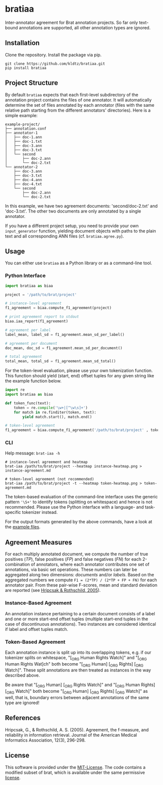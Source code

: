 # bratiaa

Inter-annotator agreement for Brat annotation projects. So far only text-bound annotations are supported, all other annotation types are ignored.

## Installation

Clone the repository. Install the package via pip.

```shell
git clone https://github.com/kldtz/bratiaa.git
pip install bratiaa
```

## Project Structure

By default `bratiaa` expects that each first-level subdirectory of the annotation project contains the files of one annotator. It will automatically determine the set of files annotated by each annotator (files with the same relative path starting from the different annotators' directories). Here is a simple example:

```shell
example-project/
├── annotation.conf
├── annotator-1
│   ├── doc-1.ann
│   ├── doc-1.txt
│   ├── doc-3.ann
│   ├── doc-3.txt
│   └── second
│       ├── doc-2.ann
│       └── doc-2.txt
└── annotator-2
    ├── doc-3.ann
    ├── doc-3.txt
    ├── doc-4.ann
    ├── doc-4.txt
    └── second
        ├── doc-2.ann
        └── doc-2.txt
```
In this example, we have two agreement documents: 'second/doc-2.txt' and 'doc-3.txt'. The other two documents are only annotated by a single annotator.

If you have a different project setup, you need to provide your own `input_generator` function, yielding document objects with paths to the plain text and all corresponding ANN files (cf. `bratiaa.agree.py`). 

## Usage

You can either use `bratiaa` as a Python library or as a command-line tool.


### Python Interface
```python
import bratiaa as biaa

project = '/path/to/brat/project'

# instance-level agreement
f1_agreement = biaa.compute_f1_agreement(project)

# print agreement report to stdout
biaa.iaa_report(f1_agreement)

# agreement per label
label_mean, label_sd = f1_agreement.mean_sd_per_label()

# agreement per document
doc_mean, doc_sd = f1_agreement.mean_sd_per_document() 

# total agreement
total_mean, total_sd = f1_agreement.mean_sd_total()
```

For the token-level evaluation, please use your own tokenization function. This function should yield (start, end) offset tuples for any given string like the example function below.

```python
import re
import bratiaa as biaa

def token_func(text):
    token = re.compile('\w+|[^\w\s]+')
    for match in re.finditer(token, text):
        yield match.start(), match.end()

# token-level agreement
f1_agreement = biaa.compute_f1_agreement('/path/to/brat/project' , token_func=token_func)
```

### CLI
Help message: `brat-iaa -h`

```shell
# instance-level agreement and heatmap
brat-iaa /path/to/brat/project --heatmap instance-heatmap.png > instance-agreement.md

# token-level agreement (not recommended)
brat-iaa /path/to/brat/project -t --heatmap token-heatmap.png > token-agreement.md
```

The token-based evaluation of the command-line interface uses the generic pattern `'\S+'` to identify tokens (splitting on whitespace) and hence is not recommended. Please use the Python interface with a language- and task-specific  tokenizer instead.

For the output formats generated by the above commands, have a look at the [example files](https://github.com/kldtz/bratiaa/tree/master/example-files).


## Agreement Measures

For each multiply annotated document, we compute the number of true positives (*TP*), false positives (*FP*) and false negatives (*FN*) for each 2-combination of annotators, where each annotator contributes one set of annotations, via basic set operations. These numbers can later be aggregated along two dimensions: *documents* and/or *labels*. Based on the aggregated numbers we compute `F1 = (2*TP) / (2*TP + FP + FN)` for each annotator pair. From these pair-wise F-scores, mean and standard deviation are reported (see <a href="#hripcsak-2005">Hripcsak & Rothschild, 2005</a>).


### Instance-Based Agreement

An annotation instance pertaining to a certain document consists of a label and one or more start-end offset tuples (multiple start-end tuples in the case of discontinuous annotations). Two instances are considered identical if label and offset tuples match.

### Token-Based Agreement

Each annotation instance is split up into its overlapping tokens, e.g. if our tokenizer splits on whitespace, "\[<sub>ORG</sub> Human Rights Watch\]" and "\[<sub>ORG</sub> Human Rights Wat\]ch" both become "\[<sub>ORG</sub> Human\] \[<sub>ORG</sub> Rights\] \[<sub>ORG</sub> Watch\]". These split annotations are then treated as instances in the way described above.

Be aware that "\[<sub>ORG</sub> Human\] \[<sub>ORG</sub> Rights Watch\]" and "\[<sub>ORG</sub> Human Rights\] \[<sub>ORG</sub> Watch\]" both become "\[<sub>ORG</sub> Human\] \[<sub>ORG</sub> Rights\] \[<sub>ORG</sub> Watch\]" as well, that is, boundary errors between adjacent annotations of the same type are ignored!


## References

<a name="hripcsak-2005">Hripcsak, G., & Rothschild, A. S. (2005).</a> Agreement, the f-measure, and reliability in information retrieval. Journal of the American Medical Informatics Association, 12(3), 296-298.


## License

This software is provided under the [MIT-License](https://github.com/kldtz/bratiaa/blob/master/LICENSE). The code contains a modified subset of brat, which is available under the same permissive [license](https://github.com/nlplab/brat/blob/master/LICENSE.md).
